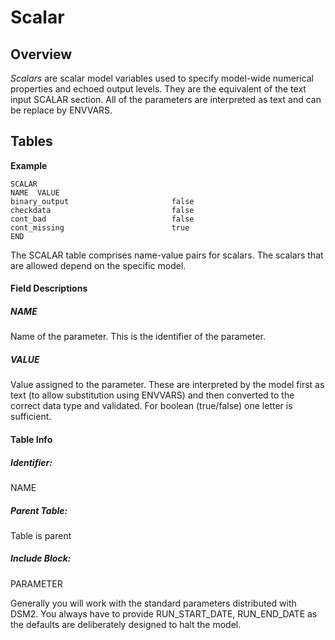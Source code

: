 # Scalar

## Overview

*Scalars* are scalar model variables used to specify model-wide
numerical properties and echoed output levels. They are the equivalent
of the text input SCALAR section. All of the parameters are interpreted
as text and can be replace by ENVVARS.

## Tables

<div class="code panel pdl" style="border-width: 1px;">

<div class="codeHeader panelHeader pdl"
style="border-bottom-width: 1px;">

**Example**

</div>

<div class="codeContent panelContent pdl">

``` text
SCALAR 
NAME  VALUE   
binary_output                       false     
checkdata                           false     
cont_bad                            false     
cont_missing                        true     
END
```

</div>

</div>

  

The SCALAR table comprises name-value pairs for scalars. The scalars
that are allowed depend on the specific model.

#### Field Descriptions

##### NAME

Name of the parameter. This is the identifier of the parameter.

##### VALUE

Value assigned to the parameter. These are interpreted by the model
first as text (to allow substitution using ENVVARS) and then converted
to the correct data type and validated. For boolean (true/false) one
letter is sufficient.

#### Table Info

##### Identifier:

NAME

##### Parent Table:

Table is parent

##### Include Block:

PARAMETER

<div>

<div>

Generally you will work with the standard parameters distributed with
DSM2. You always have to provide RUN_START_DATE, RUN_END_DATE as the
defaults are deliberately designed to halt the model.

</div>

</div>
